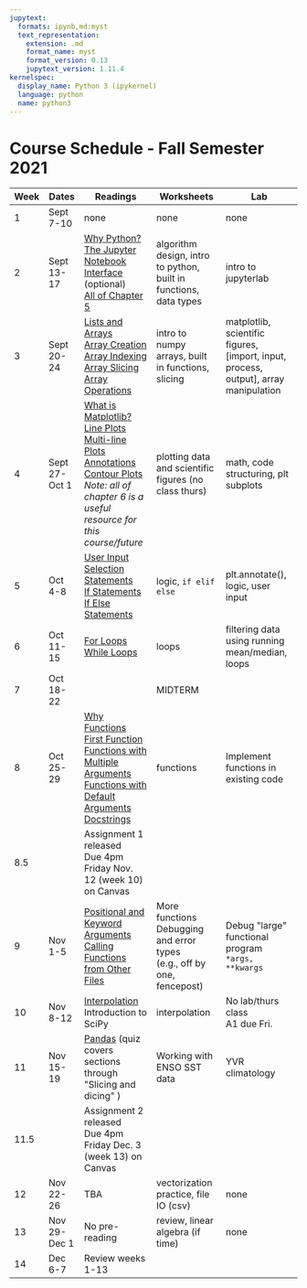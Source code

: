 ```yaml
---
jupytext:
  formats: ipynb,md:myst
  text_representation:
    extension: .md
    format_name: myst
    format_version: 0.13
    jupytext_version: 1.11.4
kernelspec:
  display_name: Python 3 (ipykernel)
  language: python
  name: python3
---
```


# Course Schedule - Fall Semester 2021

Week |Dates | Readings | Worksheets | Lab
 --- | --- | --- | --- | --- |
 1|Sept 7-10| none | none | none
 2|Sept 13-17|  [Why Python?](https://phaustin.github.io/Problem-Solving-with-Python/Orientation/Why-Python.html) <br> [The Jupyter Notebook Interface](https://phaustin.github.io/Problem-Solving-with-Python/Jupyter-Notebooks/The-Jupyter-Notebook-Interface.html) (optional) <br> [All of Chapter 5](https://phaustin.github.io/Problem-Solving-with-Python/Data-Types-and-Variables/Introduction.html) | algorithm design, intro to python, built in functions, data types | intro to jupyterlab 
 3|Sept 20-24|  [Lists and Arrays](https://phaustin.github.io/Problem-Solving-with-Python/NumPy-and-Arrays/Python-Lists-and-NumPy-Arrays.html) <br> [Array Creation](https://phaustin.github.io/Problem-Solving-with-Python/NumPy-and-Arrays/Array-Creation.html) <br> [Array Indexing](https://phaustin.github.io/Problem-Solving-with-Python/NumPy-and-Arrays/Array-Indexing.html) <br> [Array Slicing](https://phaustin.github.io/Problem-Solving-with-Python/NumPy-and-Arrays/Array-Slicing.html) <br> [Array Operations](https://phaustin.github.io/Problem-Solving-with-Python/NumPy-and-Arrays/Array-Opperations.html) | intro to numpy arrays, built in functions, slicing| matplotlib, scientific figures, [import, input, process, output], array manipulation
 4|Sept 27-Oct 1|  [What is Matplotlib?](https://phaustin.github.io/Problem-Solving-with-Python/Plotting-with-Matplotlib/What-is-Matplotlib.html) <br> [Line Plots](https://phaustin.github.io/Problem-Solving-with-Python/Plotting-with-Matplotlib/Line-Plots.html) <br> [Multi-line Plots](https://phaustin.github.io/Problem-Solving-with-Python/Plotting-with-Matplotlib/Multi-Line-Plots.html) <br> [Annotations](https://phaustin.github.io/Problem-Solving-with-Python/Plotting-with-Matplotlib/Plot-Annotations.html) <br> [Contour Plots](https://phaustin.github.io/Problem-Solving-with-Python/Plotting-with-Matplotlib/Contour-Plots.html) <br> *Note: all of chapter 6 is a useful resource for this course/future* |  plotting data and scientific figures (no class thurs) | math, code structuring, plt subplots
 5|Oct 4-8| [User Input](https://phaustin.github.io/Problem-Solving-with-Python/If-Else-Try-Except/User-Input.html) <br> [Selection Statements](https://phaustin.github.io/Problem-Solving-with-Python/If-Else-Try-Except/Selection-Statements.html) <br> [If Statements](https://phaustin.github.io/Problem-Solving-with-Python/If-Else-Try-Except/If-Statements.html) <br> [If Else Statements](https://phaustin.github.io/Problem-Solving-with-Python/If-Else-Try-Except/If-Else-Statements.html) |  logic, `if elif else` | plt.annotate(), logic, user input
 6|Oct 11-15|  [For Loops](https://phaustin.github.io/Problem-Solving-with-Python/Loops/For-Loops.html) <br> [While Loops](https://phaustin.github.io/Problem-Solving-with-Python/Loops/While-Loops.html) | loops | filtering data using running mean/median, loops
 7|Oct 18-22|   | MIDTERM
 8|Oct 25-29| [Why Functions](https://phaustin.github.io/Problem-Solving-with-Python/Functions-and-Modules/Why-Functions.html) <br> [First Function](https://phaustin.github.io/Problem-Solving-with-Python/Functions-and-Modules/First-Function.html) <br> [Functions with Multiple Arguments](https://phaustin.github.io/Problem-Solving-with-Python/Functions-and-Modules/Functions-with-multiple-arguments.html) <br> [Functions with Default Arguments](https://phaustin.github.io/Problem-Solving-with-Python/Functions-and-Modules/Functions-with-default-arguments.html) <br> [Docstrings](https://phaustin.github.io/Problem-Solving-with-Python/Functions-and-Modules/Docstrings-in-Functions.html) | functions | Implement functions in existing code
 8.5  | | Assignment 1 released <br> Due 4pm Friday Nov. 12 (week 10) on Canvas 
 9|Nov 1-5|  [Positional and Keyword Arguments](https://phaustin.github.io/Problem-Solving-with-Python/Functions-and-Modules/Positional-and-Keyword-Arguments.html) <br> [Calling Functions from Other Files](https://phaustin.github.io/Problem-Solving-with-Python/Functions-and-Modules/Calling-Functions-from-Other-Files.html)| More functions <br> Debugging and error types <br>   (e.g., off by one, fencepost) | Debug "large" functional program <br> `*args, **kwargs` 
 10|Nov 8-12| [Interpolation](https://www.tutorialspoint.com/scipy/scipy_interpolate.htm)  <br> Introduction to SciPy| interpolation  | No lab/thurs class <br> A1 due Fri.
 11|Nov 15-19|  [Pandas](https://phaustin.github.io/eosc211_students/wk11/pythia_pandas.html) (quiz covers sections through "Slicing and dicing" ) | Working with ENSO SST data | YVR climatology
   11.5  | | Assignment 2 released <br> Due 4pm Friday Dec. 3 (week 13) on Canvas 
 12|Nov 22-26|  TBA | vectorization practice, file IO (csv) | none
 13|Nov 29-Dec 1| No pre-reading | review, linear algebra (if time) | none
 14|Dec 6-7| Review weeks 1-13 ||
